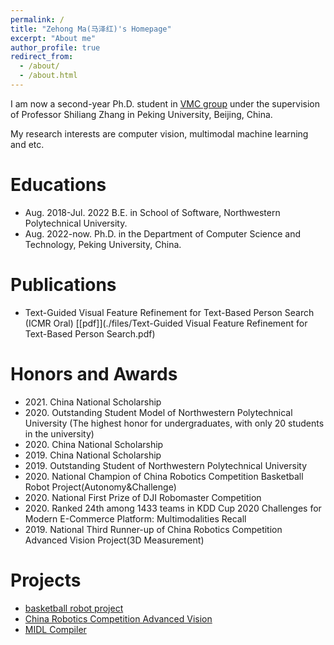 ```yaml
---
permalink: /
title: "Zehong Ma(马泽红)'s Homepage"
excerpt: "About me"
author_profile: true
redirect_from: 
  - /about/
  - /about.html
---
```


I am now a second-year Ph.D. student in [VMC group](http://www.pkuvmc.com/) under the supervision of Professor Shiliang Zhang in Peking University, Beijing, China. 

My research interests are computer vision, multimodal machine learning and etc.

Educations
======
* Aug. 2018-Jul. 2022 B.E. in School of Software, Northwestern Polytechnical University.
* Aug. 2022-now. Ph.D. in the Department of Computer Science and Technology, Peking University, China.

# Publications

+ Text-Guided Visual Feature Refinement for Text-Based Person Search (ICMR Oral)  [[pdf]](./files/Text-Guided Visual Feature Refinement for Text-Based Person Search.pdf)

Honors and Awards
======
* 2021\. China National Scholarship
* 2020\. Outstanding Student Model of Northwestern Polytechnical University (The highest honor for undergraduates, with only 20 students in the university)
* 2020\. China National Scholarship
* 2019\. China National Scholarship
* 2019\. Outstanding Student of Northwestern Polytechnical University
* 2020\. National Champion of China Robotics Competition Basketball Robot Project(Autonomy&Challenge) 
* 2020\. National First Prize of DJI Robomaster Competition 
* 2020\. Ranked 24th among 1433 teams in KDD Cup 2020 Challenges for Modern E-Commerce Platform: Multimodalities Recall
* 2019\. National Third Runner-up of China Robotics Competition Advanced Vision Project(3D Measurement)

Projects
======
  * [basketball robot project](https://github.com/Zehong-Ma/nwpu_20_basketball_robot)
  * [China Robotics Competition Advanced Vision](https://github.com/Zehong-Ma/nwpu_19_advanced_vision)
  * [MIDL Compiler](https://github.com/Zehong-Ma/MIDL_compiler)
